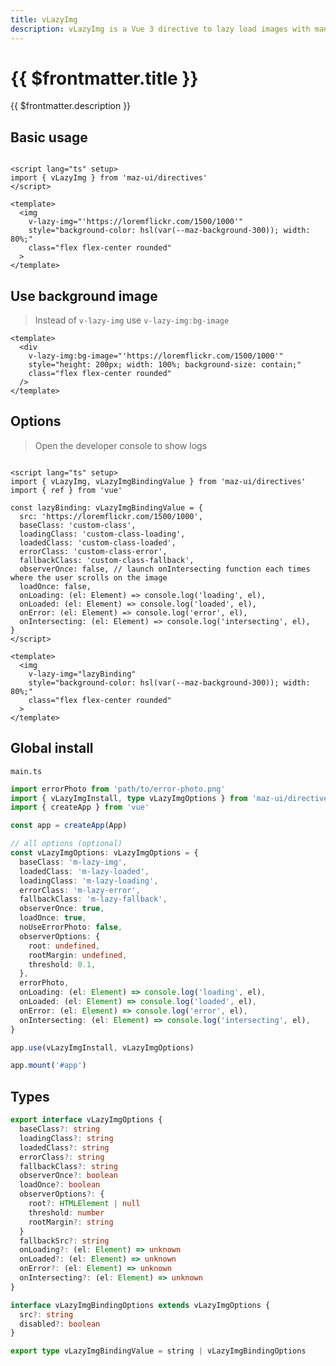 ```yaml
---
title: vLazyImg
description: vLazyImg is a Vue 3 directive to lazy load images with many options. The image will be loaded on user's scroll
---
```


# {{ $frontmatter.title }}

{{ $frontmatter.description }}

## Basic usage

<img
  style="background-color: hsl(var(--maz-background-300)); width: 80%;"
  class="flex flex-center rounded"
  v-lazy-img="'https://loremflickr.com/1500/1000'"
/>

```vue
<script lang="ts" setup>
import { vLazyImg } from 'maz-ui/directives'
</script>

<template>
  <img
    v-lazy-img="'https://loremflickr.com/1500/1000'"
    style="background-color: hsl(var(--maz-background-300)); width: 80%;"
    class="flex flex-center rounded"
  >
</template>
```

## Use background image

> Instead of `v-lazy-img` use `v-lazy-img:bg-image`

<div
  style="height: 200px; width: 100%; background-size: contain;"
  class="flex flex-center rounded"
  v-lazy-img:bg-image="'https://loremflickr.com/1500/1000'"
/>

```vue
<template>
  <div
    v-lazy-img:bg-image="'https://loremflickr.com/1500/1000'"
    style="height: 200px; width: 100%; background-size: contain;"
    class="flex flex-center rounded"
  />
</template>
```

## Options

> Open the developer console to show logs

<img
  style="background-color: hsl(var(--maz-background-300)); width: 80%;"
  class="flex flex-center rounded"
  v-lazy-img="lazyBinding"
/>

```vue
<script lang="ts" setup>
import { vLazyImg, vLazyImgBindingValue } from 'maz-ui/directives'
import { ref } from 'vue'

const lazyBinding: vLazyImgBindingValue = {
  src: 'https://loremflickr.com/1500/1000',
  baseClass: 'custom-class',
  loadingClass: 'custom-class-loading',
  loadedClass: 'custom-class-loaded',
  errorClass: 'custom-class-error',
  fallbackClass: 'custom-class-fallback',
  observerOnce: false, // launch onIntersecting function each times where the user scrolls on the image
  loadOnce: false,
  onLoading: (el: Element) => console.log('loading', el),
  onLoaded: (el: Element) => console.log('loaded', el),
  onError: (el: Element) => console.log('error', el),
  onIntersecting: (el: Element) => console.log('intersecting', el),
}
</script>

<template>
  <img
    v-lazy-img="lazyBinding"
    style="background-color: hsl(var(--maz-background-300)); width: 80%;"
    class="flex flex-center rounded"
  >
</template>
```

## Global install

`main.ts`

```typescript
import errorPhoto from 'path/to/error-photo.png'
import { vLazyImgInstall, type vLazyImgOptions } from 'maz-ui/directives'
import { createApp } from 'vue'

const app = createApp(App)

// all options (optional)
const vLazyImgOptions: vLazyImgOptions = {
  baseClass: 'm-lazy-img',
  loadedClass: 'm-lazy-loaded',
  loadingClass: 'm-lazy-loading',
  errorClass: 'm-lazy-error',
  fallbackClass: 'm-lazy-fallback',
  observerOnce: true,
  loadOnce: true,
  noUseErrorPhoto: false,
  observerOptions: {
    root: undefined,
    rootMargin: undefined,
    threshold: 0.1,
  },
  errorPhoto,
  onLoading: (el: Element) => console.log('loading', el),
  onLoaded: (el: Element) => console.log('loaded', el),
  onError: (el: Element) => console.log('error', el),
  onIntersecting: (el: Element) => console.log('intersecting', el),
}

app.use(vLazyImgInstall, vLazyImgOptions)

app.mount('#app')
```

## Types

```ts
export interface vLazyImgOptions {
  baseClass?: string
  loadingClass?: string
  loadedClass?: string
  errorClass?: string
  fallbackClass?: string
  observerOnce?: boolean
  loadOnce?: boolean
  observerOptions?: {
    root?: HTMLElement | null
    threshold: number
    rootMargin?: string
  }
  fallbackSrc?: string
  onLoading?: (el: Element) => unknown
  onLoaded?: (el: Element) => unknown
  onError?: (el: Element) => unknown
  onIntersecting?: (el: Element) => unknown
}

interface vLazyImgBindingOptions extends vLazyImgOptions {
  src?: string
  disabled?: boolean
}

export type vLazyImgBindingValue = string | vLazyImgBindingOptions
```

<script lang="ts" setup>
  import { vLazyImg, type vLazyImgBindingValue } from 'maz-ui/src/directives/vLazyImg'
  import { ref } from 'vue'

  const lazyBinding: vLazyImgBindingValue = {
    src: 'https://loremflickr.com/1500/1000',
    baseClass: 'custom-class',
    loadingClass: 'custom-class-loading',
    loadedClass: 'custom-class-loaded',
    errorClass: 'custom-class-error',
    fallbackClass: 'custom-class-fallback',
    noUseErrorPhoto: true,
    observerOnce: false,
    loadOnce: true,
    onLoading: (el: Element) => console.log('loading', el),
    onLoaded: (el: Element) => console.log('loaded', el),
    onError: (el: Element) => console.log('error', el),
    onIntersecting: (el: Element) => console.log('intersecting', el),
  }
</script>
